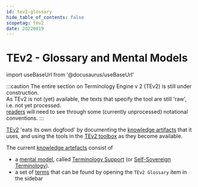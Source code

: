 ```yaml
---
id: tev2-glossary
hide_table_of_contents: false
scopetag: tev2
date: 20220819
---
```


# TEv2 - Glossary and Mental Models

import useBaseUrl from '@docusaurus/useBaseUrl'

:::caution
The entire section on Terminology Engine v 2 (TEv2) is still under construction.<br/>
As TEv2 is not (yet) available, the texts that specify the tool are still 'raw', i.e. not yet processed.<br/>[readers](@) will need to see through some (currently unprocessed) notational conventions.
:::

[TEv2](@) 'eats its own dogfood' by documenting the [knowledge artifacts](@) that it uses, and using the tools in the [TEv2 toolbox](/docs/tev2/tev2-toolbox) as they become available.

The current [knowledge artefacts](@) consist of
- a [mental model](@), called [Terminology Support](/docs/tev2/terms/patterns/terminology-support) (or [Self-Sovereign Terminology](/docs/tev2/terms/patterns/terminology-support)).
- a set of [terms](@) that can be found by opening the `TEv2 Glossary` item in the sidebar
